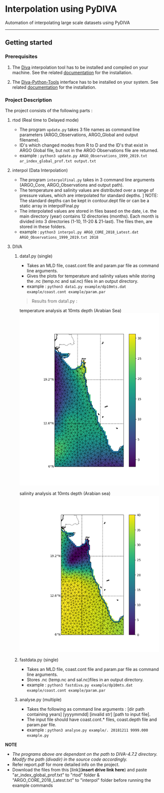 # Interpolation using PyDIVA

Automation of interpolating large scale datasets using PyDIVA

- - - -

## Getting started

### Prerequisites

1. The [Diva](https://github.com/gher-ulg/diva) interpolation tool has to be installed and compiled on your machine. See the related [documentation](https://github.com/gher-ulg/DIVA/blob/master/README.md#installing) for the installation.

2. The [Diva-Python-Tools](https://github.com/gher-ulg/DivaPythonTools) interface has to be installed on your system. See related [documentation](https://github.com/gher-ulg/DivaPythonTools/blob/master/README.md) for the installation.

### Project Description

The project consists of the following parts :

1. rtod (Real time to Delayed mode)
    * The program `update.py` takes 3 file names as command line parameters (ARGO_Observations, ARGO_Global and output filename).
    * ID's which changed modes from R to D and the ID's that exist in ARGO Global file, but not in the ARGO Observations file are returned.
    * example : 
    `python3 update.py ARGO_Observations_1999_2019.txt ar_index_global_prof.txt output.txt`

2. interpol (Data Interpolation)
    * The program `interpolFinal.py` takes in 3 command line arguments (ARGO_Core, ARGO_Observations and output path).
    * The temperature and salinity values are distributed over a range of pressure values, which are interpolated for standard depths.
    ] NOTE: The standard depths can be kept in contour.dept file or can be a static array in interpolFinal.py
    * The interpolated values are stored in files based on the date, i.e. the main directory (year) contains 12 directories (months). Each month is divided into 3 directories (1-10, 11-20 & 21-last). The files then, are stored in these folders.
    * example : 
    `python3 interpol.py ARGO_CORE_2018_Latest.dat ARGO_Observations_1999_2019.txt 2018`

3. DIVA 
    1. data1.py (single)
        * Takes an MLD file, coast.cont file and param.par file as command line arguments.
        * Gives the plots for temperature and salinity values while storing the .nc (temp.nc and sal.nc) files in an output directory.
        * example :
        `python3 data1.py example/dp10mts.dat example/coast.cont example/param.par`

        > Results from data1.py : 

         temperature analysis at 10mts depth (Arabian Sea)
        ![temp](./temp10mts.png)

         salinity analysis at 10mts depth (Arabian sea)
        ![sal](./sal10mts.png)


    2. fastdata.py (single)
        * Takes an MLD file, coast.cont file and param.par file as command line arguments.
        * Stores .nc (temp.nc and sal.nc)files in an output directory.
        * example :
        `python3 fastdiva.py example/dp10mts.dat example/coast.cont example/param.par`

    3. analyse.py (multiple)
        * Takes the following as command line arguments : [dir path containing years] [yyyymmdd] [invalid str] [path to input file].
        * The input file should have coast.cont.* files, coast.depth file and param.par file.
        * example : 
        `python3 analyse.py example/. 20181211 9999.000 example.py`

**NOTE**

* _The programs above are dependant on the path to DIVA-4.7.2 directory. Modify the path (divadir) in the source code accordingly._
* Refer report.pdf for more detailed info on the project.
* Download the files from this [link](**insert drive link here**) and paste "ar_index_global_prof.txt" to "rtod" folder & "ARGO_CORE_2018_Latest.txt" to "interpol" folder before running the example commands